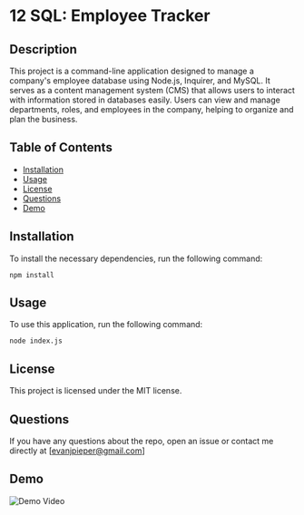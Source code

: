 # 12 SQL: Employee Tracker

## Description
This project is a command-line application designed to manage a company's employee database using Node.js, Inquirer, and MySQL. It serves as a content management system (CMS) that allows users to interact with information stored in databases easily. Users can view and manage departments, roles, and employees in the company, helping to organize and plan the business.

## Table of Contents
* [Installation](#installation)
* [Usage](#usage)
* [License](#license)
* [Questions](#questions)
* [Demo](#demo)

## Installation
To install the necessary dependencies, run the following command:
```
npm install
```

## Usage
To use this application, run the following command:
```
node index.js
```

## License
This project is licensed under the MIT license.

## Questions
If you have any questions about the repo, open an issue or contact me directly at [evanjpieper@gmail.com]

## Demo
![Demo Video](https://drive.google.com/file/d/1baSdGQ7-3IDDWcFCWAHKVXuVnQlZQEiv/view)

